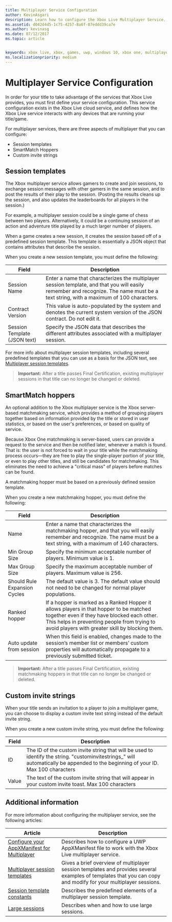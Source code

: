 ```yaml
---
title: Multiplayer Service Configuration
author: KevinAsgari
description: Learn how to configure the Xbox Live Multiplayer Service.
ms.assetid: d042d4d5-1c75-4257-8a6f-07eddd39ca7e
ms.author: kevinasg
ms.date: 07/12/2017
ms.topic: article


keywords: xbox live, xbox, games, uwp, windows 10, xbox one, multiplayer, service configuration, session template, custom invite string, smartmatch hopper
ms.localizationpriority: medium
---
```


# Multiplayer Service Configuration
In order for your title to take advantage of the services that Xbox Live provides, you must first define your service configuration. This service configuration exists in the Xbox Live cloud service, and defines how the Xbox Live service interacts with any devices that are running your title/game.

For multiplayer services, there are three aspects of multiplayer that you can configure:
* Session templates
* SmartMatch Hoppers
* Custom invite strings

## Session templates
The Xbox multiplayer service allows gamers to create and join sessions, to exchange session messages with other gamers in the same session, and to post the results of their play to the session. (Posting the results cleans up the session, and also updates the leaderboards for all players in the session.)

For example, a multiplayer session could be a single game of chess between two players. Alternatively, it could be a continuing session of an action and adventure title played by a much larger number of players.

When a game creates a new session, it creates the session based off of a predefined session template. This template is essentially a JSON object that contains attributes that describe the session.

When you create a new session template, you must define the following:

| Field | Description |
| --- | --- |
| Session Name | Enter a name that characterizes the multiplayer session template, and that you will easily remember and recognize. The name must be a text string, with a maximum of 100 characters. |
| Contract Version | This value is auto-populated by the system and denotes the current system version of the JSON contract. Do not edit it. |
| Session Template (JSON text) | Specify the JSON data that describes the different attributes associated with a multiplayer session. |

For more info about multiplayer session templates, including several predefined templates that you can use as a basis for the JSON text, see [Multiplayer session templates](session-templates.md).

> **Important:** After a title passes Final Certification, existing multiplayer sessions in that title can no longer be changed or deleted.

## SmartMatch hoppers

An optional addition to the Xbox multiplayer service is the Xbox server-based matchmaking service, which provides a method of grouping players together based on information provided by the title or stored in user statistics, or based on the user's preferences, or based on quality of service.

Because Xbox One matchmaking is server-based, users can provide a request to the service and then be notified later, whenever a match is found. That is: the user is not forced to wait in your title while the matchmaking process occurs—they are free to play the single-player portion of your title, or even to play other titles, and still be candidates for matchmaking. This eliminates the need to achieve a "critical mass" of players before matches can be found.

A matchmaking hopper must be based on a previously defined session template.

When you create a new matchmaking hopper, you must define the following:

| Field | Description |
|---|---|
|Name| Enter a name that characterizes the matchmaking hopper, and that you will easily remember and recognize. The name must be a text string, with a maximum of 140 characters. |
| Min Group Size | Specify the minimum acceptable number of players. Minimum value is 1. |
| Max Group Size | Specify the maximum acceptable number of players. Maximum value is 256. |
| Should Rule Expansion Cycles | The default value is 3. The default value should not need to be changed for normal player populations. |
| Ranked hopper | If a hopper is marked as a Ranked Hopper it allows players in that hopper to be matched together even if they have blocked each other. This helps in preventing people from trying to avoid players with greater skill by blocking them. |
| Auto update from session | When this field is enabled, changes made to the session’s member list or members’ custom properties will automatically propagate to a previously submitted ticket. |

> **Important:** After a title passes Final Certification, existing matchmaking hoppers in that title can no longer be changed or deleted.

## Custom invite strings
When your title sends an invitation to a player to join a multiplayer game, you can choose to display a custom invite text string instead of the default invite string.

When you create a new custom invite string, you must define the following:

| Field | Description |
|---|---|
| ID | The ID of the custom invite string that will be used to identify the string. "custominvitestrings_" will automatically be appended to the beginning of your ID. Max 100 characters |
| Value | The text of the custom invite string that will appear in your custom invite toast. Max 100 characters |

## Additional information

For more information about configuring the multiplayer service, see the following articles:

**Article** | **Description**
--- | ---
[Configure your AppXManifest for Multiplayer](configure-your-appxmanifest-for-multiplayer.md) | Describes how to configure a UWP  AppXManifest file to work with the Xbox Live multiplayer service.
[Multiplayer session templates](session-templates.md) | Gives a brief overview of multiplayer session templates and provides several examples of templates that you can copy and modify for your multiplayer sessions.
[Session template constants](session-template-constants.md) | Describes the predefined elements of a multiplayer session template.
[Large sessions](large-sessions.md) | Describes when and how to use large sessions.
